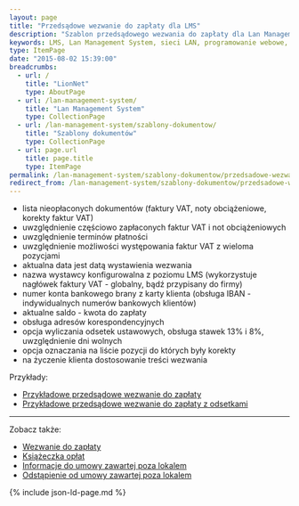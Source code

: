 ```yaml
---
layout: page
title: "Przedsądowe wezwanie do zapłaty dla LMS"
description: "Szablon przedsądowego wezwania do zapłaty dla Lan Management System"
keywords: LMS, Lan Management System, sieci LAN, programowanie webowe, platformy VoIP, dodatki, komponenty, LMS GIT, LMS INET, wezwanie do zapłaty, przedsądowe wezwanie do zapłaty, ostateczne przedsądowe wezwanie do zapłaty, druki wpłat
type: ItemPage
date: "2015-08-02 15:39:00"
breadcrumbs:
  - url: /
    title: "LionNet"
    type: AboutPage
  - url: /lan-management-system/
    title: "Lan Management System"
    type: CollectionPage
  - url: /lan-management-system/szablony-dokumentow/
    title: "Szablony dokumentów"
    type: CollectionPage
  - url: page.url
    title: page.title
    type: ItemPage
permalink: /lan-management-system/szablony-dokumentow/przedsadowe-wezwanie-do-zaplaty.html
redirect_from: /lan-management-system/szablony-dokumentow/przedsadowe-wezwanie-do-zaplaty/
---
```


 * lista nieopłaconych dokumentów (faktury VAT, noty obciążeniowe, korekty faktur VAT)
 * uwzględnienie częściowo zapłaconych faktur VAT i not obciążeniowych
 * uwzględnienie terminów płatności
 * uwzględnienie możliwości występowania faktur VAT z wieloma pozycjami
 * aktualna data jest datą wystawienia wezwania
 * nazwa wystawcy konfigurowalna z poziomu LMS (wykorzystuje nagłówek faktury VAT - globalny, bądź przypisany do firmy)
 * numer konta bankowego brany z karty klienta (obsługa IBAN - indywidualnych numerów bankowych klientów)
 * aktualne saldo - kwota do zapłaty
 * obsługa adresów korespondencyjnych
 * opcja wyliczania odsetek ustawowych, obsługa stawek 13% i 8%, uwzględnienie dni wolnych
 * opcja oznaczania na liście pozycji do których były korekty
 * na życzenie klienta dostosowanie treści wezwania

Przykłady:

 * [Przykładowe przedsądowe wezwanie do zapłaty](/assets/img/szablony_dokumentow/przedsadowe_wezwanie_do_zaplaty_przyklad.pdf)
 * [Przykładowe przedsądowe wezwanie do zapłaty z odsetkami](/assets/img/szablony_dokumentow/przedsadowe_wezwanie_do_zaplaty_odsetki_ustawowe_przyklad.pdf)

* * *

Zobacz także:

 * [Wezwanie do zapłaty](/lan-management-system/szablony-dokumentow/wezwanie-do-zaplaty.html)
 * [Książeczka opłat](/lan-management-system/szablony-dokumentow/ksiazeczka-oplat.html)
 * [Informacje do umowy zawartej poza lokalem](/lan-management-system/szablony-dokumentow/informacje-do-umowy-zawartej-poza-lokalem.html)
 * [Odstąpienie od umowy zawartej poza lokalem](/lan-management-system/szablony-dokumentow/odstapienie-od-umowy-zawartej-poza-lokalem.html)

{% include json-ld-page.md %}
